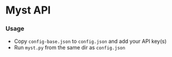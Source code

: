 # Myst API

### Usage
- Copy `config-base.json` to `config.json` and add your API key(s)
- Run `myst.py` from the same dir as `config.json`
